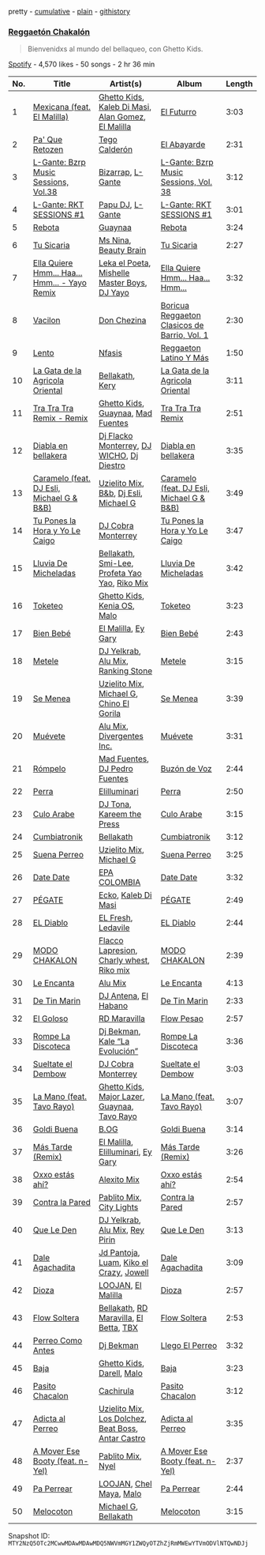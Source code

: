 pretty - [cumulative](/playlists/cumulative/37i9dQZF1DWUdsUUs0FzN4.md) - [plain](/playlists/plain/37i9dQZF1DWUdsUUs0FzN4) - [githistory](https://github.githistory.xyz/mackorone/spotify-playlist-archive/blob/main/playlists/plain/37i9dQZF1DWUdsUUs0FzN4)

### [Reggaetón Chakalón](https://open.spotify.com/playlist/37i9dQZF1DWUdsUUs0FzN4)

> Bienvenidxs al mundo del bellaqueo, con Ghetto Kids.

[Spotify](https://open.spotify.com/user/spotify) - 4,570 likes - 50 songs - 2 hr 36 min

| No. | Title | Artist(s) | Album | Length |
|---|---|---|---|---|
| 1 | [Mexicana \(feat\. El Malilla\)](https://open.spotify.com/track/73APnBn08CSe4ygy3L3Be8) | [Ghetto Kids](https://open.spotify.com/artist/6XvKTz2XRPwlry0UdjqoKq), [Kaleb Di Masi](https://open.spotify.com/artist/5U5wYVqrbD6J8SK4kNhau4), [Alan Gomez](https://open.spotify.com/artist/6oMRQ5H3A2XA5I3RG3leni), [El Malilla](https://open.spotify.com/artist/6BV37tKh6pY97mnNdTCzly) | [El Futurro](https://open.spotify.com/album/2Cm2aPq6Q9pLWjXvrtBEw4) | 3:03 |
| 2 | [Pa' Que Retozen](https://open.spotify.com/track/5YJ4BVvTFmVCxUyhKejHfR) | [Tego Calderón](https://open.spotify.com/artist/3SUT1jjM5hzZj9TLfLZGIP) | [El Abayarde](https://open.spotify.com/album/6Q1kiSijkaHwoCwZUHW6IY) | 2:31 |
| 3 | [L\-Gante: Bzrp Music Sessions, Vol.38](https://open.spotify.com/track/1Crj1zkRMpsEjb9NOR6Zof) | [Bizarrap](https://open.spotify.com/artist/716NhGYqD1jl2wI1Qkgq36), [L\-Gante](https://open.spotify.com/artist/4YYxffPVDFe9XoqqbRW6Bq) | [L\-Gante: Bzrp Music Sessions, Vol\. 38](https://open.spotify.com/album/6ScNKLKYY6rpgCIJThLnMH) | 3:12 |
| 4 | [L\-Gante: RKT SESSIONS \#1](https://open.spotify.com/track/4A9u8OrzFYbxdjiydkNdUi) | [Papu DJ](https://open.spotify.com/artist/1Z7q2glJYLsPpPoPIgBjdE), [L\-Gante](https://open.spotify.com/artist/4YYxffPVDFe9XoqqbRW6Bq) | [L\-Gante: RKT SESSIONS \#1](https://open.spotify.com/album/530tno9W2FoIzPffRMOyGG) | 3:01 |
| 5 | [Rebota](https://open.spotify.com/track/4THusowxdHxwt0HBh5pyRx) | [Guaynaa](https://open.spotify.com/artist/0BqURncJM5B1BBu7UM51eq) | [Rebota](https://open.spotify.com/album/4k7X71ESLjW13vV6XYI0MM) | 3:24 |
| 6 | [Tu Sicaria](https://open.spotify.com/track/5cyKYhm8vo5edvuT5tIuQ6) | [Ms Nina](https://open.spotify.com/artist/43Hr2FjhVehkROIIEb7EfQ), [Beauty Brain](https://open.spotify.com/artist/3KsfLbdoFjSnXT2QUK7ooR) | [Tu Sicaria](https://open.spotify.com/album/6LcDLFvmP0BrUOgEFjscJR) | 2:27 |
| 7 | [Ella Quiere Hmm..\. Haa..\. Hmm..\. \- Yayo Remix](https://open.spotify.com/track/0QN1rkBy3D6j9Yw3Czlcsc) | [Leka el Poeta](https://open.spotify.com/artist/4SdKFy0lyBsw0SHbNH9GXV), [Mishelle Master Boys](https://open.spotify.com/artist/7dOIGNkb49QRgG5VsjXebG), [DJ Yayo](https://open.spotify.com/artist/6sPVGPkxslll1c4pdHvxYh) | [Ella Quiere Hmm..\. Haa..\. Hmm...](https://open.spotify.com/album/0D6DGiSFytv1dzqjAvy05D) | 3:32 |
| 8 | [Vacilon](https://open.spotify.com/track/4RSoYhMvBaQkxCXfq0kvjj) | [Don Chezina](https://open.spotify.com/artist/1ljNTY4uIBecRJmy69UNWt) | [Boricua Reggaeton Clasicos de Barrio, Vol\. 1](https://open.spotify.com/album/6bUq5lb8Dgl3whC2xgrXCl) | 2:30 |
| 9 | [Lento](https://open.spotify.com/track/6bMSP5IyrfELhfMy93KPYT) | [Nfasis](https://open.spotify.com/artist/5ypEYwWaSgtjBPCPcredFM) | [Reggaeton Latino Y Más](https://open.spotify.com/album/5CYsAeq9qjHS4HXS90K3kV) | 1:50 |
| 10 | [La Gata de la Agricola Oriental](https://open.spotify.com/track/03QlQ3jX2glFnxCj8maCta) | [Bellakath](https://open.spotify.com/artist/4yjm4SvYqC5FFuLbB6TyHr), [Kery](https://open.spotify.com/artist/3AChMKkXbtIh9WEFhLRk2m) | [La Gata de la Agricola Oriental](https://open.spotify.com/album/0wX6GEW24hy1sAHgiZswlC) | 3:11 |
| 11 | [Tra Tra Tra Remix \- Remix](https://open.spotify.com/track/4YqCBC4FwzGXuhixt5cgmm) | [Ghetto Kids](https://open.spotify.com/artist/6XvKTz2XRPwlry0UdjqoKq), [Guaynaa](https://open.spotify.com/artist/0BqURncJM5B1BBu7UM51eq), [Mad Fuentes](https://open.spotify.com/artist/6fzh7nbhTUmqHUlx7a6DFW) | [Tra Tra Tra Remix](https://open.spotify.com/album/4TntWxJmNQSZJGcj3ewRBc) | 2:51 |
| 12 | [Diabla en bellakera](https://open.spotify.com/track/6Tm42ujjFYSmYPG2t0QCbu) | [Dj Flacko Monterrey](https://open.spotify.com/artist/1wNss5CYWZXudK9XnuMLbX), [DJ WICHO](https://open.spotify.com/artist/6RcXXVJ0cB3cKnc8PhQSZg), [Dj Diestro](https://open.spotify.com/artist/3WWMZusY0DgheUWKhTVx9j) | [Diabla en bellakera](https://open.spotify.com/album/04s4sX5A9qSqbNajrtZ2Rw) | 3:35 |
| 13 | [Caramelo \(feat\. DJ Esli, Michael G & B&B\)](https://open.spotify.com/track/6P84crmqVzt4685QoMnjb0) | [Uzielito Mix](https://open.spotify.com/artist/7wgrXbrp9RJQMri26GZgyH), [B&b](https://open.spotify.com/artist/7a62sLCBUNRLonwRpuO83Q), [Dj Esli](https://open.spotify.com/artist/10qjZu7jW6R0cuqwY40SVd), [Michael G](https://open.spotify.com/artist/52vhIE7TjnC3Cxd7ZOWJZ3) | [Caramelo \(feat\. DJ Esli, Michael G & B&B\)](https://open.spotify.com/album/0tMYxu1s8sIInR538bQcz8) | 3:49 |
| 14 | [Tu Pones la Hora y Yo Le Caigo](https://open.spotify.com/track/4AJzH1HTwBcfxTH5F2hO4g) | [DJ Cobra Monterrey](https://open.spotify.com/artist/4irQCuA0Tlt4vyXvfcuz2p) | [Tu Pones la Hora y Yo Le Caigo](https://open.spotify.com/album/2sAoBj5Mpq2h9p3bVt1nKa) | 3:47 |
| 15 | [Lluvia De Micheladas](https://open.spotify.com/track/1YAqv5QidJkRcwZo1FV6s1) | [Bellakath](https://open.spotify.com/artist/4yjm4SvYqC5FFuLbB6TyHr), [Smi\-Lee](https://open.spotify.com/artist/4kcrrhbTk7KqY1KKeonwKA), [Profeta Yao Yao](https://open.spotify.com/artist/4tXFiCOQKSg5avRjHnYJAb), [Riko Mix](https://open.spotify.com/artist/4tLNdBKmqrgKBjgcnKCdeP) | [Lluvia De Micheladas](https://open.spotify.com/album/03OMTESg6ZdhYChtszcfxw) | 3:42 |
| 16 | [Toketeo](https://open.spotify.com/track/0pRgURvgp75RPKjTGQodau) | [Ghetto Kids](https://open.spotify.com/artist/6XvKTz2XRPwlry0UdjqoKq), [Kenia OS](https://open.spotify.com/artist/31VFEohvhOUKrtAONEBhMG), [Malo](https://open.spotify.com/artist/3voOTPDg4JXGVLVWG6wfeb) | [Toketeo](https://open.spotify.com/album/42gM3PcVUatLaI2izJ6jmz) | 3:23 |
| 17 | [Bien Bebé](https://open.spotify.com/track/6DZzQDUdpigYzSsnCnznay) | [El Malilla](https://open.spotify.com/artist/6BV37tKh6pY97mnNdTCzly), [Ey Gary](https://open.spotify.com/artist/4b4iRS4BUIkDBteNwGc9Ww) | [Bien Bebé](https://open.spotify.com/album/7k7MXCnNDvjk0kna93lyd4) | 2:43 |
| 18 | [Metele](https://open.spotify.com/track/0bhNA2f3YxwP2dNo1BTbcB) | [DJ Yelkrab](https://open.spotify.com/artist/0milslSIsAqYn2xHggVtB5), [Alu Mix](https://open.spotify.com/artist/7yiq52SDJKenHVST8xGCuF), [Ranking Stone](https://open.spotify.com/artist/2vThUcryaKNLhULHOzP3eH) | [Metele](https://open.spotify.com/album/57XcVUDgQmW2OWvHIu4I3l) | 3:15 |
| 19 | [Se Menea](https://open.spotify.com/track/3mbKLIppSw6vqWidiuMd53) | [Uzielito Mix](https://open.spotify.com/artist/7wgrXbrp9RJQMri26GZgyH), [Michael G](https://open.spotify.com/artist/52vhIE7TjnC3Cxd7ZOWJZ3), [Chino El Gorila](https://open.spotify.com/artist/3F1DM59crNsFkIY0ydIlO6) | [Se Menea](https://open.spotify.com/album/29QUuLDAgelu6uM7zmh4CM) | 3:39 |
| 20 | [Muévete](https://open.spotify.com/track/6hWx6ly9alU4e3UXybN0EU) | [Alu Mix](https://open.spotify.com/artist/7yiq52SDJKenHVST8xGCuF), [Divergentes Inc.](https://open.spotify.com/artist/53GvbDsSidYJZCdCrOcGgI) | [Muévete](https://open.spotify.com/album/6spUBYcMPDm3ANEmoVxrdo) | 3:31 |
| 21 | [Rómpelo](https://open.spotify.com/track/2DTKvhMEE6pTJAKu3uv6Ks) | [Mad Fuentes](https://open.spotify.com/artist/6fzh7nbhTUmqHUlx7a6DFW), [DJ Pedro Fuentes](https://open.spotify.com/artist/6Ez7LiWGLxUAl9Gso9zEDs) | [Buzón de Voz](https://open.spotify.com/album/4BkaOPT7FUQj23tVW5AE3T) | 2:44 |
| 22 | [Perra](https://open.spotify.com/track/1vEHlZqC9x8fVyVjPeIgVn) | [Elilluminari](https://open.spotify.com/artist/0BHo5QBLAjH32hoe4xHGYq) | [Perra](https://open.spotify.com/album/6bM4paaoMiNzCBcD5sGDH6) | 2:50 |
| 23 | [Culo Arabe](https://open.spotify.com/track/4B4ayQqNLHv3fU2d2ln7iD) | [DJ Tona](https://open.spotify.com/artist/5MzTbNyy68X6pjcq1zMzxB), [Kareem the Press](https://open.spotify.com/artist/0TNzbgKXLX3V6CbbnQ6fpm) | [Culo Arabe](https://open.spotify.com/album/5vJcPE9KIFh0uxczunFUIT) | 3:15 |
| 24 | [Cumbiatronik](https://open.spotify.com/track/1PooFwkjYMobQx9qCozXhb) | [Bellakath](https://open.spotify.com/artist/4yjm4SvYqC5FFuLbB6TyHr) | [Cumbiatronik](https://open.spotify.com/album/1PCXjPBVHXl8pHMsY96yMF) | 3:12 |
| 25 | [Suena Perreo](https://open.spotify.com/track/0SCknxoIsIIzn6hhrwwg39) | [Uzielito Mix](https://open.spotify.com/artist/7wgrXbrp9RJQMri26GZgyH), [Michael G](https://open.spotify.com/artist/52vhIE7TjnC3Cxd7ZOWJZ3) | [Suena Perreo](https://open.spotify.com/album/3TwLgYFKn6hC7nHqjxi3Kj) | 3:25 |
| 26 | [Date Date](https://open.spotify.com/track/4JcuKNOS0F59j9jxZXSDP9) | [EPA COLOMBIA](https://open.spotify.com/artist/2IhzfygetoEC4ELz0vop6Q) | [Date Date](https://open.spotify.com/album/2uclE8FZd2pzAH77DQVVr1) | 3:32 |
| 27 | [PÉGATE](https://open.spotify.com/track/6OwKm3AXpkr6nO8Rid5e75) | [Ecko](https://open.spotify.com/artist/2Jb9jVnCpWkXtoGznFJ6bF), [Kaleb Di Masi](https://open.spotify.com/artist/5U5wYVqrbD6J8SK4kNhau4) | [PÉGATE](https://open.spotify.com/album/4JP9WAcqSyTOaA0DVpMh03) | 2:49 |
| 28 | [EL Diablo](https://open.spotify.com/track/65qVVGOzeUT86NHwhzhVKj) | [EL Fresh](https://open.spotify.com/artist/5SKKmrCayBdpFX1A7l42Cw), [Ledavile](https://open.spotify.com/artist/4Mm3QHdKwWmHLI6tHYhORk) | [EL Diablo](https://open.spotify.com/album/3vBeETbf9fHvGiQ4YBmEZI) | 2:44 |
| 29 | [MODO CHAKALON](https://open.spotify.com/track/5YZfSRxRixDOVR2O5AQL1F) | [Flacco Lapresion](https://open.spotify.com/artist/0vOkRmt817dkOS5As5CBlm), [Charly whest](https://open.spotify.com/artist/5EZZZ6q2iwiuxkTE0DK3os), [Riko mix](https://open.spotify.com/artist/7xI6d9mjFghcnsmZc3Gfv5) | [MODO CHAKALON](https://open.spotify.com/album/4nsCbDdqTlSIIuHxE4KctY) | 2:39 |
| 30 | [Le Encanta](https://open.spotify.com/track/58WWCAi0pGb9Kw49BnGTXI) | [Alu Mix](https://open.spotify.com/artist/7yiq52SDJKenHVST8xGCuF) | [Le Encanta](https://open.spotify.com/album/1TV7WOBMrutnBWvDfkZA8G) | 4:13 |
| 31 | [De Tin Marin](https://open.spotify.com/track/5S4pezCIx9zIz1xRVcdOOP) | [DJ Antena](https://open.spotify.com/artist/3x4HzYxQSgtmomxVVlCEiW), [El Habano](https://open.spotify.com/artist/4IzIgAufROQT2ITqlUv0ya) | [De Tin Marin](https://open.spotify.com/album/236aS4CdWzVT1aP9247gf4) | 2:33 |
| 32 | [El Goloso](https://open.spotify.com/track/68QtlyBrzD98s4phcL1fx2) | [RD Maravilla](https://open.spotify.com/artist/0nQKjof7jr673bYRKIHqe4) | [Flow Pesao](https://open.spotify.com/album/6DL7KLWzBh9VSX0Zaf4LM3) | 2:57 |
| 33 | [Rompe La Discoteca](https://open.spotify.com/track/0eQWSNIz6EqM0DybEyOsJR) | [Dj Bekman](https://open.spotify.com/artist/3PHuVxvrf7wtssAIDL3D8F), [Kale “La Evolución”](https://open.spotify.com/artist/57T1dRrwZqZJbR6VC6wDRz) | [Rompe La Discoteca](https://open.spotify.com/album/73gxcM9ox886mJZrRQPDhi) | 3:36 |
| 34 | [Sueltate el Dembow](https://open.spotify.com/track/6lW3Zxh9wBch3cNrTMicSq) | [DJ Cobra Monterrey](https://open.spotify.com/artist/4irQCuA0Tlt4vyXvfcuz2p) | [Sueltate el Dembow](https://open.spotify.com/album/19REskE6qmcBnveMqcIQx7) | 3:03 |
| 35 | [La Mano \(feat\. Tavo Rayo\)](https://open.spotify.com/track/3YFt3sGjTaCL0kj3YfV4VG) | [Ghetto Kids](https://open.spotify.com/artist/6XvKTz2XRPwlry0UdjqoKq), [Major Lazer](https://open.spotify.com/artist/738wLrAtLtCtFOLvQBXOXp), [Guaynaa](https://open.spotify.com/artist/0BqURncJM5B1BBu7UM51eq), [Tavo Rayo](https://open.spotify.com/artist/4V6Om8WdDxyoHGhpfgD9Mp) | [La Mano \(feat\. Tavo Rayo\)](https://open.spotify.com/album/2sFm2ViF2986w7ljTNKBoR) | 3:07 |
| 36 | [Goldi Buena](https://open.spotify.com/track/0yKV1lGKbIOmWUDOoEu7PE) | [B.OG](https://open.spotify.com/artist/3S9Hg7sRKhmtWunFZ2yAYP) | [Goldi Buena](https://open.spotify.com/album/7mCziNGhAO2XFa0HwgZNSq) | 3:14 |
| 37 | [Más Tarde \(Remix\)](https://open.spotify.com/track/46kwFYNCjWyNtc92c8ShxN) | [El Malilla](https://open.spotify.com/artist/6BV37tKh6pY97mnNdTCzly), [Elilluminari](https://open.spotify.com/artist/0BHo5QBLAjH32hoe4xHGYq), [Ey Gary](https://open.spotify.com/artist/4b4iRS4BUIkDBteNwGc9Ww) | [Más Tarde \(Remix\)](https://open.spotify.com/album/73YYxkYl0FlBgD2uhfeTHR) | 3:26 |
| 38 | [Oxxo estás ahí?](https://open.spotify.com/track/12QZtyonVLker8V95gYTGB) | [Alexito Mix](https://open.spotify.com/artist/1EJlMs9YAmWYkkZrQ01DK4) | [Oxxo estás ahí?](https://open.spotify.com/album/1H4Hnnwor3aM8Ceeby2c6N) | 2:54 |
| 39 | [Contra la Pared](https://open.spotify.com/track/1AOJGa2b29LokEYqaaHWyg) | [Pablito Mix](https://open.spotify.com/artist/6YnCbY5kHjyJcMEUjoeyX3), [City Lights](https://open.spotify.com/artist/1LmRtLEIqkkFfvMaLxbJ5a) | [Contra la Pared](https://open.spotify.com/album/1Dj6HcOXpEDTtCMOZ7LVks) | 2:57 |
| 40 | [Que Le Den](https://open.spotify.com/track/7exmywvlfWdBhc2dLI7z4j) | [DJ Yelkrab](https://open.spotify.com/artist/0milslSIsAqYn2xHggVtB5), [Alu Mix](https://open.spotify.com/artist/7yiq52SDJKenHVST8xGCuF), [Rey Pirin](https://open.spotify.com/artist/1ViM1nVwtJmRm5CSXyU0U9) | [Que Le Den](https://open.spotify.com/album/61VKPG8wyuhRCpKW8CUPAr) | 3:13 |
| 41 | [Dale Agachadita](https://open.spotify.com/track/0D4BSEA5fddnZ0FQEc3n3O) | [Jd Pantoja](https://open.spotify.com/artist/7yjRUA0Iz3VI4Kqa5oPJZK), [Luam](https://open.spotify.com/artist/0p5lNivYQ06xMqR6wN4GI3), [Kiko el Crazy](https://open.spotify.com/artist/3NpG6SsHaQETkdQVZH6V1E), [Jowell](https://open.spotify.com/artist/6TASDj2ogOKQptnxgEvrcP) | [Dale Agachadita](https://open.spotify.com/album/2U9hw9oBgR7lcXofg1t87b) | 3:09 |
| 42 | [Dioza](https://open.spotify.com/track/5Wll8fBMWCf3jeqFg0zmeR) | [LOOJAN](https://open.spotify.com/artist/7lXN2zsTNeVB1MM7rIrWnI), [El Malilla](https://open.spotify.com/artist/6BV37tKh6pY97mnNdTCzly) | [Dioza](https://open.spotify.com/album/1lvjgKQrIdVvCW1br8seek) | 2:57 |
| 43 | [Flow Soltera](https://open.spotify.com/track/1TEqM0Fg2wGewCRRkOTjRC) | [Bellakath](https://open.spotify.com/artist/4yjm4SvYqC5FFuLbB6TyHr), [RD Maravilla](https://open.spotify.com/artist/0nQKjof7jr673bYRKIHqe4), [El Betta](https://open.spotify.com/artist/3FhhcDWeH2qAaHg8Xx4h34), [TBX](https://open.spotify.com/artist/5fU21ZKt2txkO1sEOI5rwp) | [Flow Soltera](https://open.spotify.com/album/1i8qCWW4j4DuS60X8VyAqy) | 2:53 |
| 44 | [Perreo Como Antes](https://open.spotify.com/track/5InIuRBCKBEiSboJnliVQo) | [Dj Bekman](https://open.spotify.com/artist/3PHuVxvrf7wtssAIDL3D8F) | [Llego El Perreo](https://open.spotify.com/album/4Vb6NhgiW727CjOYxrlFnP) | 3:32 |
| 45 | [Baja](https://open.spotify.com/track/0ZqOX97C7KnilyWo1ljzZ4) | [Ghetto Kids](https://open.spotify.com/artist/6XvKTz2XRPwlry0UdjqoKq), [Darell](https://open.spotify.com/artist/1TtXnWcUs0FCkaZDPGYHdf), [Malo](https://open.spotify.com/artist/3voOTPDg4JXGVLVWG6wfeb) | [Baja](https://open.spotify.com/album/77vo9DDNZ9uYym1opTF8yE) | 3:23 |
| 46 | [Pasito Chacalon](https://open.spotify.com/track/66OXBVfGaka7L38l50OMOW) | [Cachirula](https://open.spotify.com/artist/5vcFoQxKd0ZpA178xDU12G) | [Pasito Chacalon](https://open.spotify.com/album/53R6GRQ1RYE0H4dn1xwdBW) | 3:12 |
| 47 | [Adicta al Perreo](https://open.spotify.com/track/419c5nJnQB8W7u6IZqfFZ7) | [Uzielito Mix](https://open.spotify.com/artist/7wgrXbrp9RJQMri26GZgyH), [Los Dolchez](https://open.spotify.com/artist/1Xt7CAwYqiv9FfzjNCkh54), [Beat Boss](https://open.spotify.com/artist/7vxie3B6LM7xVS0Xouujsl), [Antar Castro](https://open.spotify.com/artist/6h2QL0t7n8lYrKOWCJ4A4z) | [Adicta al Perreo](https://open.spotify.com/album/770P96PUBd6zyZW74N7LI9) | 3:35 |
| 48 | [A Mover Ese Booty \(feat\. n\-Yel\)](https://open.spotify.com/track/04SjhfpIKuLzsxCUYY838j) | [Pablito Mix](https://open.spotify.com/artist/6YnCbY5kHjyJcMEUjoeyX3), [Nyel](https://open.spotify.com/artist/5kwCLUDUVzT4sQinTSJ2a5) | [A Mover Ese Booty \(feat\. n\-Yel\)](https://open.spotify.com/album/2VHXKpkQNthOvzq6TVEq3A) | 2:37 |
| 49 | [Pa Perrear](https://open.spotify.com/track/6CRAqSjXP06jy67jdLrTyp) | [LOOJAN](https://open.spotify.com/artist/7lXN2zsTNeVB1MM7rIrWnI), [Chel Maya](https://open.spotify.com/artist/4rzcZT4YwRv7DslbjV1sPh), [Malo](https://open.spotify.com/artist/3voOTPDg4JXGVLVWG6wfeb) | [Pa Perrear](https://open.spotify.com/album/4RzG9rY0Pku47U3VmkhhYd) | 2:44 |
| 50 | [Melocoton](https://open.spotify.com/track/0Ix9XHG0Zkydd6zTJwQvwF) | [Michael G](https://open.spotify.com/artist/52vhIE7TjnC3Cxd7ZOWJZ3), [Bellakath](https://open.spotify.com/artist/4yjm4SvYqC5FFuLbB6TyHr) | [Melocoton](https://open.spotify.com/album/0S2Xg135JIHyQuPudBAAQ6) | 3:15 |

Snapshot ID: `MTY2NzQ5OTc2MCwwMDAwMDAwMDQ5NWVmMGY1ZWQyOTZhZjRmMWEwYTVmODVlNTQwNDJj`
